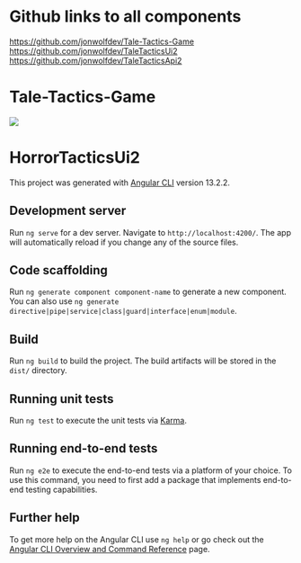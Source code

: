 # Github links to all components
https://github.com/jonwolfdev/Tale-Tactics-Game
https://github.com/jonwolfdev/TaleTacticsUi2
https://github.com/jonwolfdev/TaleTacticsApi2

# Tale-Tactics-Game

![](https://github.com/jonwolfdev/TaleTacticsUi2/blob/fc78d361ed1535d0ced6d8147500d97a5ef411e1/taletactics.png?raw=true)


# HorrorTacticsUi2

This project was generated with [Angular CLI](https://github.com/angular/angular-cli) version 13.2.2.

## Development server

Run `ng serve` for a dev server. Navigate to `http://localhost:4200/`. The app will automatically reload if you change any of the source files.

## Code scaffolding

Run `ng generate component component-name` to generate a new component. You can also use `ng generate directive|pipe|service|class|guard|interface|enum|module`.

## Build

Run `ng build` to build the project. The build artifacts will be stored in the `dist/` directory.

## Running unit tests

Run `ng test` to execute the unit tests via [Karma](https://karma-runner.github.io).

## Running end-to-end tests

Run `ng e2e` to execute the end-to-end tests via a platform of your choice. To use this command, you need to first add a package that implements end-to-end testing capabilities.

## Further help

To get more help on the Angular CLI use `ng help` or go check out the [Angular CLI Overview and Command Reference](https://angular.io/cli) page.
